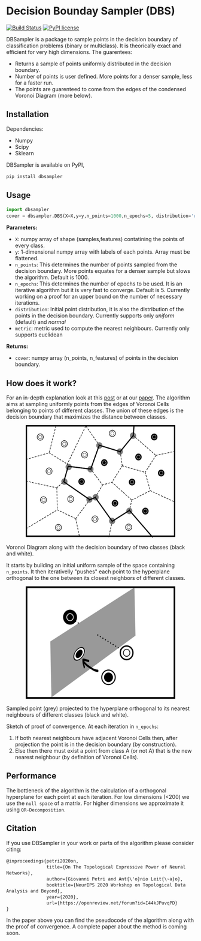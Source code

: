# Decision Bounday Sampler (DBS)



[![Build Status](https://travis-ci.org/joemccann/dillinger.svg?branch=master)](https://travis-ci.org/joemccann/dillinger) [![PyPI license](https://img.shields.io/pypi/l/ansicolortags.svg)](https://github.com/Antonio-Leitao/dbsampler/blob/main/LICENSE) 

DBSampler is a package to sample points in the decision boundary of  classification problems (binary or multiclass). It is theorically exact and efficient for very high dimensions. The guarentees:

  - Returns a sample of points uniformly distributed in the decision boundary.
  - Number of points is user defined. More points for a denser sample, less for a faster run.
  - The points are guarenteed to come from the edges of the condensed Voronoi Diagram (more below).

## Installation
Dependencies:
  - Numpy
  - Scipy
  - Sklearn

DBSampler is available on PyPI,

```sh
pip install dbsampler
```

## Usage
```python
import dbsampler
cover = dbsampler.DBS(X=X,y=y,n_points=1000,n_epochs=5, distribution='uniform')
```
**Parameters:**
-  ``X``: numpy array of shape (samples,features) contatining the points of every class.
 -  ``y``: 1-dimensional numpy array with labels of each points. Array must be flattened.
 -  ``n_points``: This determines the number of points sampled from the decision boundary. More points equates for a denser sample but slows the algorithm. Default is 1000.
 -  ``n_epochs``: This determines the number of epochs to be used. It is an iterative algorithm but it is very fast to converge. Default is 5. Currently working on a proof for an upper bound on the number of necessary iterations. 
 -  ``distribution``: Initial point distribution, it is also the distribution of    the points in the decision boundary. Currently supports only _uniform_         (default) and _normal_
 -  ``metric``: metric used to compute the nearest neighbours. Currently only      supports euclidean
 
**Returns:**
 -  ``cover``: numpy array (n_points, n_features) of points in the decision boundary.

## How does it work?
For an in-depth explanation look at this [post](https://antonio-leitao.netlify.app/post/aprox_decision/) or at our [paper](https://openreview.net/forum?id=I44kJPuvqPD). The algorithm aims at sampling uniformly points from the edges of Voronoi Cells belonging to points of different classes. The union of these edges is the decision boundary that maximizes the distance between classes.
 
<p align="center">
  <img src="images/voronoi.png" width="400" height="300"/>
  <figcaption text-align='center'>Voronoi Diagram along with the decision boundary of two classes (black and white).</figcaption>
</p>

 
 It starts by building an initial uniform sample of the space containing ``n_points``. It then iterativelly "pushes" each point to the hyperplane orthogonal to the one between its closest neighbors of different classes.
 
<p align="center">
  <img src="images/voronoiboudary.png" width="400" height="300"/>
  <figcaption>Sampled point (grey) projected to the hyperplane orthogonal to its nearest neighbours of different classes (black and white).</figcaption>
</p>
 
Sketch of proof of convergence. At each iteration in ``n_epochs``:
 1. If both nearest neighbours have adjacent Voronoi Cells then, after projection the point is in the decision boundary (by construction).
 2. Else then there must exist a point from class A (or not A) that is the new nearest neighbour (by definition of Voronoi Cells).
 
## Performance
The bottleneck of the algorithm is the calculation of a orthogonal hyperplane for each point at each iteration. For low dimensions (<200) we use the ``null space`` of a matrix. For higher dimensions we approximate it using ``QR-Decomposition``.

## Citation
If you use DBSampler in your work or parts of the algorithm please consider citing:
```
@inproceedings{petri2020on,
               title={On The Topological Expressive Power of Neural Networks},
               author={Giovanni Petri and Ant{\'o}nio Leit{\~a}o},
               booktitle={NeurIPS 2020 Workshop on Topological Data Analysis and Beyond},
               year={2020},
               url={https://openreview.net/forum?id=I44kJPuvqPD}
}
```
In the paper above you can find the pseudocode of the algorithm along with the proof of convergence. A complete paper about the method is coming soon.
